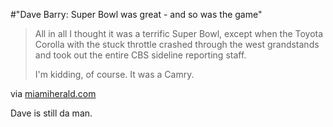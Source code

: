 #"Dave Barry: Super Bowl was great - and so was the game"


 <div class="posterous_bookmarklet_entry">
 <blockquote class="posterous_long_quote"><p><span class="dropcap-large">A</span>ll in all I thought it was a terrific Super Bowl, except when the Toyota Corolla with the stuck throttle crashed through the west grandstands and took out the entire CBS sideline reporting staff.</p><p> I'm kidding, of course. It was a Camry. </p></blockquote>

<div class="posterous_quote_citation">via <a href="http://www.miamiherald.com/living/columnists/dave-barry/story/1468541.html">miamiherald.com</a></div>
 <p>Dave is still da man.</p></div>
 